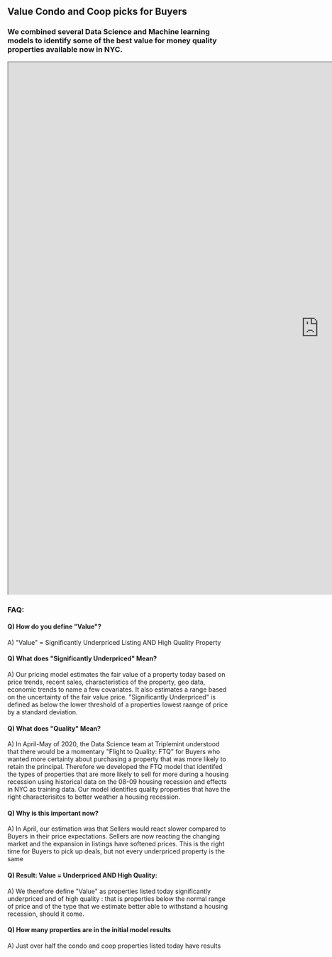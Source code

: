 
## Value Condo and Coop picks for Buyers
### We combined several Data Science and Machine learning models to identify some of the best value for money quality properties available now in NYC.

<iframe src="https://public.tableau.com/views/Value_Buyers_v0_1/Value?:showVizHome=no&:embed=true" width="1400" height="1200"></iframe>

### FAQ:

#### Q) How do you define "Value"?
  A) "Value" = Significantly Underpriced Listing AND High Quality Property 

#### Q) What does "Significantly Underpriced" Mean?
  A) Our pricing model estimates the fair value of a property today based on price trends, recent sales, characteristics of the property, geo data, economic trends to name a few covariates. It also estimates a range based on the uncertainty of the fair value price. "Significantly Underpriced" is defined as below the lower threshold of a properties lowest raange of price by a standard deviation. 
  
#### Q) What does "Quality" Mean?
  A) In April-May of 2020, the Data Science team at Triplemint understood that there would be a momentary "Flight to Quality: FTQ" for Buyers who wanted more certainty about purchasing a property that was more likely to retain the principal. Therefore we developed the FTQ model that identifed the types of properties that are more likely to sell for more during a housing recession using historical data on the 08-09 housing recession and effects in NYC as training data. Our model identifies quality properties that have the right characterisitcs to better weather a housing recession.
  
#### Q) Why is this important now?
  A) In April, our estimation was that Sellers would react slower compared to Buyers in their price expectations. Sellers are now reacting the changing market and the expansion in listings have softened prices. This is the right time for Buyers to pick up deals, but not every underpriced property is the same
  
#### Q) Result: Value = Underpriced AND High Quality:
  A) We therefore define "Value" as properties listed today significantly underpriced and of high quality : that is properties below the normal range of price and of the type that we estimate better able to withstand a housing recession, should it come. 

#### Q) How many properties are in the initial model results
  A) Just over half the condo and coop properties listed today have results 
